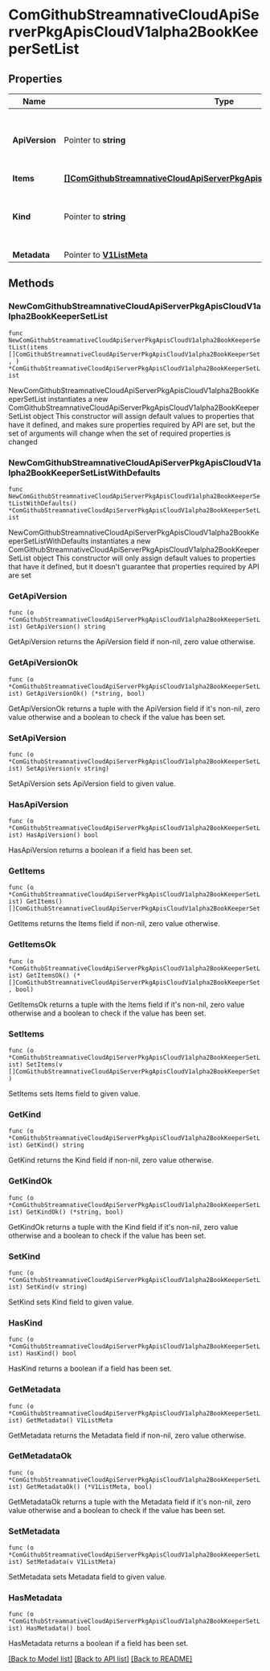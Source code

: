 # ComGithubStreamnativeCloudApiServerPkgApisCloudV1alpha2BookKeeperSetList

## Properties

Name | Type | Description | Notes
------------ | ------------- | ------------- | -------------
**ApiVersion** | Pointer to **string** | APIVersion defines the versioned schema of this representation of an object. Servers should convert recognized schemas to the latest internal value, and may reject unrecognized values. More info: https://git.k8s.io/community/contributors/devel/sig-architecture/api-conventions.md#resources | [optional] 
**Items** | [**[]ComGithubStreamnativeCloudApiServerPkgApisCloudV1alpha2BookKeeperSet**](ComGithubStreamnativeCloudApiServerPkgApisCloudV1alpha2BookKeeperSet.md) |  | 
**Kind** | Pointer to **string** | Kind is a string value representing the REST resource this object represents. Servers may infer this from the endpoint the client submits requests to. Cannot be updated. In CamelCase. More info: https://git.k8s.io/community/contributors/devel/sig-architecture/api-conventions.md#types-kinds | [optional] 
**Metadata** | Pointer to [**V1ListMeta**](V1ListMeta.md) |  | [optional] 

## Methods

### NewComGithubStreamnativeCloudApiServerPkgApisCloudV1alpha2BookKeeperSetList

`func NewComGithubStreamnativeCloudApiServerPkgApisCloudV1alpha2BookKeeperSetList(items []ComGithubStreamnativeCloudApiServerPkgApisCloudV1alpha2BookKeeperSet, ) *ComGithubStreamnativeCloudApiServerPkgApisCloudV1alpha2BookKeeperSetList`

NewComGithubStreamnativeCloudApiServerPkgApisCloudV1alpha2BookKeeperSetList instantiates a new ComGithubStreamnativeCloudApiServerPkgApisCloudV1alpha2BookKeeperSetList object
This constructor will assign default values to properties that have it defined,
and makes sure properties required by API are set, but the set of arguments
will change when the set of required properties is changed

### NewComGithubStreamnativeCloudApiServerPkgApisCloudV1alpha2BookKeeperSetListWithDefaults

`func NewComGithubStreamnativeCloudApiServerPkgApisCloudV1alpha2BookKeeperSetListWithDefaults() *ComGithubStreamnativeCloudApiServerPkgApisCloudV1alpha2BookKeeperSetList`

NewComGithubStreamnativeCloudApiServerPkgApisCloudV1alpha2BookKeeperSetListWithDefaults instantiates a new ComGithubStreamnativeCloudApiServerPkgApisCloudV1alpha2BookKeeperSetList object
This constructor will only assign default values to properties that have it defined,
but it doesn't guarantee that properties required by API are set

### GetApiVersion

`func (o *ComGithubStreamnativeCloudApiServerPkgApisCloudV1alpha2BookKeeperSetList) GetApiVersion() string`

GetApiVersion returns the ApiVersion field if non-nil, zero value otherwise.

### GetApiVersionOk

`func (o *ComGithubStreamnativeCloudApiServerPkgApisCloudV1alpha2BookKeeperSetList) GetApiVersionOk() (*string, bool)`

GetApiVersionOk returns a tuple with the ApiVersion field if it's non-nil, zero value otherwise
and a boolean to check if the value has been set.

### SetApiVersion

`func (o *ComGithubStreamnativeCloudApiServerPkgApisCloudV1alpha2BookKeeperSetList) SetApiVersion(v string)`

SetApiVersion sets ApiVersion field to given value.

### HasApiVersion

`func (o *ComGithubStreamnativeCloudApiServerPkgApisCloudV1alpha2BookKeeperSetList) HasApiVersion() bool`

HasApiVersion returns a boolean if a field has been set.

### GetItems

`func (o *ComGithubStreamnativeCloudApiServerPkgApisCloudV1alpha2BookKeeperSetList) GetItems() []ComGithubStreamnativeCloudApiServerPkgApisCloudV1alpha2BookKeeperSet`

GetItems returns the Items field if non-nil, zero value otherwise.

### GetItemsOk

`func (o *ComGithubStreamnativeCloudApiServerPkgApisCloudV1alpha2BookKeeperSetList) GetItemsOk() (*[]ComGithubStreamnativeCloudApiServerPkgApisCloudV1alpha2BookKeeperSet, bool)`

GetItemsOk returns a tuple with the Items field if it's non-nil, zero value otherwise
and a boolean to check if the value has been set.

### SetItems

`func (o *ComGithubStreamnativeCloudApiServerPkgApisCloudV1alpha2BookKeeperSetList) SetItems(v []ComGithubStreamnativeCloudApiServerPkgApisCloudV1alpha2BookKeeperSet)`

SetItems sets Items field to given value.


### GetKind

`func (o *ComGithubStreamnativeCloudApiServerPkgApisCloudV1alpha2BookKeeperSetList) GetKind() string`

GetKind returns the Kind field if non-nil, zero value otherwise.

### GetKindOk

`func (o *ComGithubStreamnativeCloudApiServerPkgApisCloudV1alpha2BookKeeperSetList) GetKindOk() (*string, bool)`

GetKindOk returns a tuple with the Kind field if it's non-nil, zero value otherwise
and a boolean to check if the value has been set.

### SetKind

`func (o *ComGithubStreamnativeCloudApiServerPkgApisCloudV1alpha2BookKeeperSetList) SetKind(v string)`

SetKind sets Kind field to given value.

### HasKind

`func (o *ComGithubStreamnativeCloudApiServerPkgApisCloudV1alpha2BookKeeperSetList) HasKind() bool`

HasKind returns a boolean if a field has been set.

### GetMetadata

`func (o *ComGithubStreamnativeCloudApiServerPkgApisCloudV1alpha2BookKeeperSetList) GetMetadata() V1ListMeta`

GetMetadata returns the Metadata field if non-nil, zero value otherwise.

### GetMetadataOk

`func (o *ComGithubStreamnativeCloudApiServerPkgApisCloudV1alpha2BookKeeperSetList) GetMetadataOk() (*V1ListMeta, bool)`

GetMetadataOk returns a tuple with the Metadata field if it's non-nil, zero value otherwise
and a boolean to check if the value has been set.

### SetMetadata

`func (o *ComGithubStreamnativeCloudApiServerPkgApisCloudV1alpha2BookKeeperSetList) SetMetadata(v V1ListMeta)`

SetMetadata sets Metadata field to given value.

### HasMetadata

`func (o *ComGithubStreamnativeCloudApiServerPkgApisCloudV1alpha2BookKeeperSetList) HasMetadata() bool`

HasMetadata returns a boolean if a field has been set.


[[Back to Model list]](../README.md#documentation-for-models) [[Back to API list]](../README.md#documentation-for-api-endpoints) [[Back to README]](../README.md)


